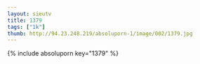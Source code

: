 ```yaml
--- 
layout: sieutv
title: 1379
tags: ["1k"]
thumb: http://94.23.248.219/absoluporn-1/image/002/1379.jpg
---
```

{% include absoluporn key="1379" %} 
